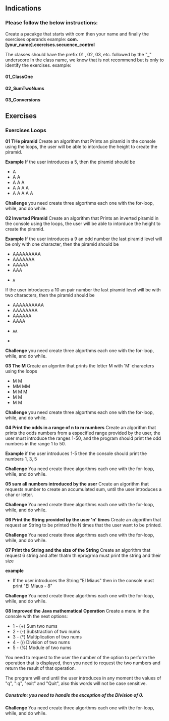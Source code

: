 ## Indications

### Please follow the below instructions: 
Create a pacakge that starts with com then your name and finally the exercises operands
example: 
  **com.[your_name].exercises.secuence_control**

The classes should have the prefix 01 , 02, 03, etc. followed by the "_" underscore In the class name, we know that is not recommend but is only to identify the exercises.
example:
  #### 01_ClassOne
  #### 02_SumTwoNums
  #### 03_Conversions

## Exercises

### Exercises Loops
**01 THe piramid**
Create an algorithm that Prints an piramid in the console using the loops, the user will be able to intorduce the height to create the piramid.

**Example**
If the user introduces a 5, then the piramid  should be 
- A 
- A A 
- A A A 
- A A A A 
- A A A A A 

  
**Challenge**
you need create three algorthms each one with the for-loop, while, and do while.


**02 Inverted Piramid**
Create an algorithm that Prints an inverted piramid in the console using the loops, the user will be able to intorduce the height to create the piramid.

**Example**
If the user introduces a 9 an odd number the last piramid level will be only with one character, then the piramid should be 
- AAAAAAAAA  
-  AAAAAAA 
-   AAAAA 
-    AAA 
-     A

If the user introduces a 10 an pair number the last piramid level will be with two characters, then the piramid should be 
- AAAAAAAAAA
-  AAAAAAAA
-   AAAAAA
-    AAAA
-     AA
-     
  
**Challenge**
you need create three algorthms each one with the for-loop, while, and do while.


**03 The M**
Create an algoritm that prints the letter M with 'M' characters using the loops

- M   M
- MM MM
- M M M
- M   M
- M   M

**Challenge**
you need create three algorthms each one with the for-loop, while, and do while.


**04 Print the odds in a range of n to m numbers**
Create an algorithm that prints the odds numbers from a especified range provided by the user, the user must introduce the ranges 1-50, and the program should print the odd numbers in the range 1 to 50.

**Example**
if the user introduces 1-5
then the console should print the numbers 1, 3, 5

**Challenge**
You need create three algorthms each one with the for-loop, while, and do while.

**05 sum all numbers introduced by the user**
Create an algorithm that requests number to create an accumulated sum, until the user introduces a char or letter.

**Challenge**
You need create three algorthms each one with the for-loop, while, and do while.


**06 Print the String provided by the user 'n' times**
Create an algorithm that request an String to be printed the N times that the user want to be printed.

**Challenge**
You need create three algorthms each one with the for-loop, while, and do while.

**07 Print the String and the size of the String**
Create an algorithm that request 6 string and after thatm th eprogrma must print the string and their size

**example**
- If the user introduces the String "El Miaus" then in the console must print "El Miaus - 8"

**Challenge**
You need create three algorthms each one with the for-loop, while, and do while.

**08 Improved the Java mathematical Operation**
Create a menu in the console with the next options:
  * 1 - (+) Sum two nums
  * 2 - (-) Substraction of two nums
  * 3 - (*) Multiplication of two nums
  * 4 - (/) Division of two nums 
  * 5 - (%) Module of two nums

You need to request to the user the number of the option to perform the operation that is displayed, then you need to request the two numbers and return the result of that operation.

The program will end until the user introduces in any moment the values of "q", ":q", "exit" and "Quit", also this words will not be case sensitive.
##### Constrain: you need to handle the exception of the DIvision of 0.

**Challenge**
You need create three algorthms each one with the for-loop, while, and do while.
